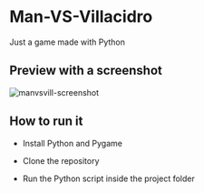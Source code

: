 # Man-VS-Villacidro
Just a game made with Python

## Preview with a screenshot
![manvsvill-screenshot](https://user-images.githubusercontent.com/67358859/100549634-5ba3f900-3274-11eb-92db-c7ef2aedf9d4.png)




## How to run it

- Install Python and Pygame

- Clone the repository

- Run the Python script inside the project folder
